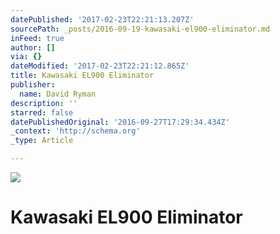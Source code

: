 ```yaml
---
datePublished: '2017-02-23T22:21:13.207Z'
sourcePath: _posts/2016-09-19-kawasaki-el900-eliminator.md
inFeed: true
author: []
via: {}
dateModified: '2017-02-23T22:21:12.865Z'
title: Kawasaki EL900 Eliminator
publisher:
  name: David Ryman
description: ''
starred: false
datePublishedOriginal: '2016-09-27T17:29:34.434Z'
_context: 'http://schema.org'
_type: Article

---
```

![](https://the-grid-user-content.s3-us-west-2.amazonaws.com/2aa08869-0961-4a76-8e61-5d21ac61172b.jpg)

# Kawasaki EL900 Eliminator